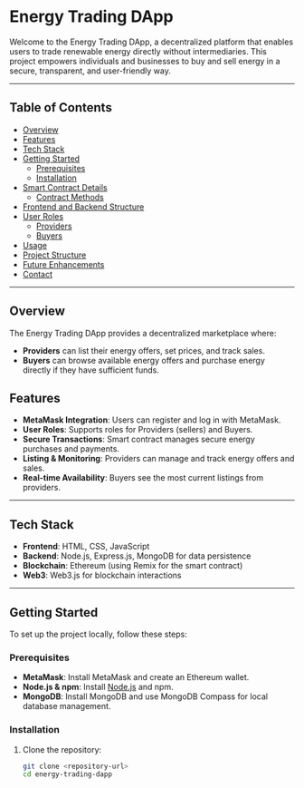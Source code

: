 # Energy Trading DApp

Welcome to the Energy Trading DApp, a decentralized platform that enables users to trade renewable energy directly without intermediaries. This project empowers individuals and businesses to buy and sell energy in a secure, transparent, and user-friendly way.

---

## Table of Contents
- [Overview](#overview)
- [Features](#features)
- [Tech Stack](#tech-stack)
- [Getting Started](#getting-started)
  - [Prerequisites](#prerequisites)
  - [Installation](#installation)
- [Smart Contract Details](#smart-contract-details)
  - [Contract Methods](#contract-methods)
- [Frontend and Backend Structure](#frontend-and-backend-structure)
- [User Roles](#user-roles)
  - [Providers](#providers)
  - [Buyers](#buyers)
- [Usage](#usage)
- [Project Structure](#project-structure)
- [Future Enhancements](#future-enhancements)
- [Contact](#contact)

---

## Overview
The Energy Trading DApp provides a decentralized marketplace where:

- **Providers** can list their energy offers, set prices, and track sales.
- **Buyers** can browse available energy offers and purchase energy directly if they have sufficient funds.

## Features
- **MetaMask Integration**: Users can register and log in with MetaMask.
- **User Roles**: Supports roles for Providers (sellers) and Buyers.
- **Secure Transactions**: Smart contract manages secure energy purchases and payments.
- **Listing & Monitoring**: Providers can manage and track energy offers and sales.
- **Real-time Availability**: Buyers see the most current listings from providers.

---

## Tech Stack
- **Frontend**: HTML, CSS, JavaScript
- **Backend**: Node.js, Express.js, MongoDB for data persistence
- **Blockchain**: Ethereum (using Remix for the smart contract)
- **Web3**: Web3.js for blockchain interactions

---

## Getting Started
To set up the project locally, follow these steps:

### Prerequisites
- **MetaMask**: Install MetaMask and create an Ethereum wallet.
- **Node.js & npm**: Install [Node.js](https://nodejs.org/) and npm.
- **MongoDB**: Install MongoDB and use MongoDB Compass for local database management.

### Installation
1. Clone the repository:
   ```bash
   git clone <repository-url>
   cd energy-trading-dapp
